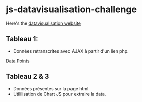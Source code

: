 # js-datavisualisation-challenge

Here's the [datavisualisation website](https://nategithub9.github.io/js-datavisualisation-challenge/)

## Tableau 1:

- Données retranscrites avec AJAX à partir d'un lien php.

[Data Points](https://canvasjs.com/services/data/datapoints.)


## Tableau 2 & 3

- Données présentes sur la page html.
- Utililisation de Chart JS pour extraire la data.

